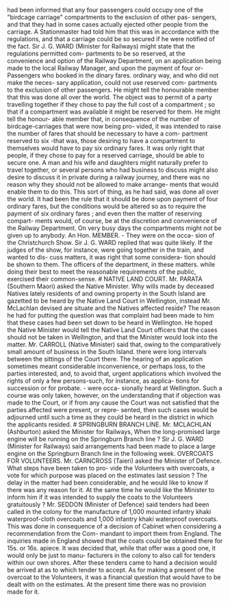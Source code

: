 had been informed that any four passengers could occupy one of the "birdcage carriage" compartments to the exclusion of other pas- sengers, and that they had in some cases actually ejected other people from the carriage. A Stationmaster had told him that this was in accordance with the regulations, and that a carriage could be so secured if he were notified of the fact. Sir J. G. WARD (Minister for Railways) might state that the regulations permitted com- partments to be so reserved, at the convenience and option of the Railway Department, on an application being made to the local Railway Manager, and upon the payment of four or- Passengers who booked in the dinary fares. ordinary way, and who did not make the neces- sary application, could not use reserved com- partments to the exclusion of other passengers. He might tell the honourable member that this was done all over the world. The object was to permit of a party travelling together if they chose to pay the full cost of a compartment ; so that if a compartment was available it might be reserved for them. He might tell the honour- able member that, in consequence of the number of birdcage-carriages that were now being pro- vided, it was intended to raise the number of fares that should be necessary to have a com- partment reserved to six -that was, those desiring to have a compartment to themselves would have to pay six ordinary fares. It was only right that people, if they chose to pay for a reserved carriage, should be able to secure one. A man and his wife and daughters might naturally prefer to travel together, or several persons who had business to discuss might also desire to discuss it in private during a railway journey, and there was no reason why they should not be allowed to make arrange- ments that would enable them to do this. This sort of thing, as he had said, was done all over the world. It had been the rule that it should be done upon payment of four ordinary fares, but the conditions would be altered so as to require the payment of six ordinary fares ; and even then the matter of reserving compart- ments would, of course, be at the discretion and convenience of the Railway Department. On very busy days the compartments might not be given up to anybody. An Hon. MEMBER. - They were on the occa- sion of the Christchurch Show. Sir J. G. WARD replied that was quite likely. If the judges of the show, for instance, were going together in the train, and wanted to dis- cuss matters, it was right that some considera- tion should be shown to them. The officers of the department, in these matters. while doing their best to meet the reasonable requirements of the public, exercised their common-sense. # NATIVE LAND COURT. Mr. PARATA (Southern Maori) asked the Native Minister. Why wills made by deceased Natives lately residents of and owning property in the South Island are gazetted to be heard by the Native Land Court in Wellington, instead Mr. McLachlan devised are situate and the Natives affected reside? The reason he had for putting the question was that complaint had been made to him that these cases had been set down to be heard in Wellington. He hoped the Native Minister would tell the Native Land Court officers that the cases should not be taken in Wellington, and that the Minister would look into the matter. Mr. CARROLL (Native Minister) said that, owing to the comparatively small amount of business in the South Island. there were long intervals between the sittings of the Court there. The hearing of an application sometimes meant considerable inconvenience, or perhaps loss, to the parties interested, and, to avoid that, urgent applications which involved the rights of only a few persons-such, for instance, as applica- tions for succession or for probate. - were occa- sionally heard at Wellington. Such a course was only taken, however, on the understanding that if objection was made to the Court, or if from any cause the Court was not satisfied that the parties affected were present, or repre- sented, then such cases would be adjourned until such a time as they could be heard in the district in which the applicants resided. # SPRINGBURN BRANCH LINE. Mr. MCLACHLAN (Ashburton) asked the Minister for Railways, When the long-promised large engine will be running on the Springburn Branch line ? Sir J. G. WARD (Minister for Railways) said arrangements had been made to place a large engine on the Springburn Branch line in the following week. OVERCOATS FOR VOLUNTEERS. Mr. CARNCROSS (Taieri) asked the Minister of Defence. What steps have been taken to pro- vide the Volunteers with overcoats, a vote for which purpose was placed on the estimates last session ? The delay in the matter had been considerable, and he would like to know if there was any reason for it. At the same time he would like the Minister to inform him if it was intended to supply the coats to the Volunteers gratuitously ? Mr. SEDDON (Minister of Defence) said tenders had been called in the colony for the manufacture of 1,000 mounted infantry khaki waterproof-cloth overcoats and 1,000 infantry khaki waterproof overcoats. This was done in consequence of a decision of Cabinet when considering a recommendation from the Com- mandant to import them from England. The inquiries made in England showed that the coats could be obtained there for 15s. or 16s. apiece. It was decided that, while that offer was a good one, it would only be just to manu- facturers in the colony to also call for tenders within our own shores. After these tenders came to hand a decision would be arrived at as to which tender to accept. As for making a present of the overcoat to the Volunteers, it was a financial question that would have to be dealt with on the estimates. At the present time there was no provision made for it. 
